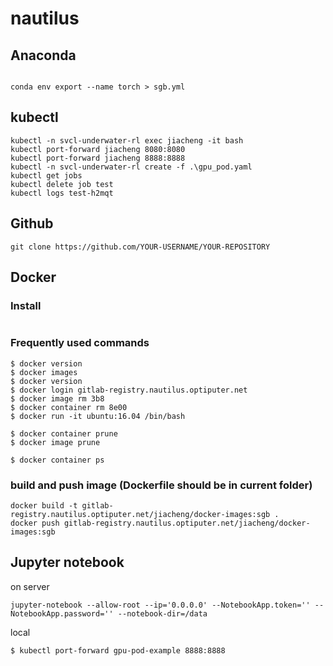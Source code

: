 # nautilus

## Anaconda
```

conda env export --name torch > sgb.yml

```

## kubectl
```
kubectl -n svcl-underwater-rl exec jiacheng -it bash
kubectl port-forward jiacheng 8080:8080
kubectl port-forward jiacheng 8888:8888
kubectl -n svcl-underwater-rl create -f .\gpu_pod.yaml
kubectl get jobs
kubectl delete job test
kubectl logs test-h2mqt
```

## Github
```
git clone https://github.com/YOUR-USERNAME/YOUR-REPOSITORY

```
## Docker
### Install
```
```
### Frequently used commands
```
$ docker version
$ docker images
$ docker version
$ docker login gitlab-registry.nautilus.optiputer.net
$ docker image rm 3b8
$ docker container rm 8e00
$ docker run -it ubuntu:16.04 /bin/bash

$ docker container prune
$ docker image prune

$ docker container ps

```

### build and push image (Dockerfile should be in current folder)
```
docker build -t gitlab-registry.nautilus.optiputer.net/jiacheng/docker-images:sgb .
docker push gitlab-registry.nautilus.optiputer.net/jiacheng/docker-images:sgb
```

## Jupyter notebook
on server  
```
jupyter-notebook --allow-root --ip='0.0.0.0' --NotebookApp.token='' --NotebookApp.password='' --notebook-dir=/data

```
local
```
$ kubectl port-forward gpu-pod-example 8888:8888
```


